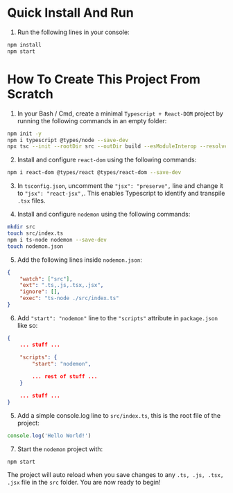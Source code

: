 # Quick Install And Run

1. Run the following lines in your console:

```bash
npm install
npm start
```

# How To Create This Project From Scratch

1. In your Bash / Cmd, create a minimal `Typescript + React-DOM` project by running the following commands in an empty folder:

```bash
npm init -y
npm i typescript @types/node --save-dev
npx tsc --init --rootDir src --outDir build --esModuleInterop --resolveJsonModule --lib es6 --module commonjs --allowJs true --noImplicitAny true
```

2. Install and configure `react-dom` using the following commands:

```bash
npm i react-dom @types/react @types/react-dom --save-dev
```

3. In `tsconfig.json`, uncomment the `"jsx": "preserve",` line and change it to `"jsx": "react-jsx",`. This enables Typescript to identify and transpile `.tsx` files.

4. Install and configure `nodemon` using the following commands:

```bash
mkdir src
touch src/index.ts
npm i ts-node nodemon --save-dev
touch nodemon.json
```

5. Add the following lines inside `nodemon.json`:

```json
{
    "watch": ["src"],
    "ext": ".ts,.js,.tsx,.jsx",
    "ignore": [],
    "exec": "ts-node ./src/index.ts"
}
```

6. Add `"start": "nodemon"` line to the `"scripts"` attribute in `package.json` like so:

```json
{
    ... stuff ...

    "scripts": {
        "start": "nodemon",
        
        ... rest of stuff ...
    }

    ... stuff ...
}
```

5. Add a simple console.log line to `src/index.ts`, this is the root file of the project:

```javascript
console.log('Hello World!')
```

7. Start the `nodemon` project with:

```
npm start
```

The project will auto reload when you save changes to any `.ts, .js, .tsx, .jsx` file in the `src` folder. You are now ready to begin!